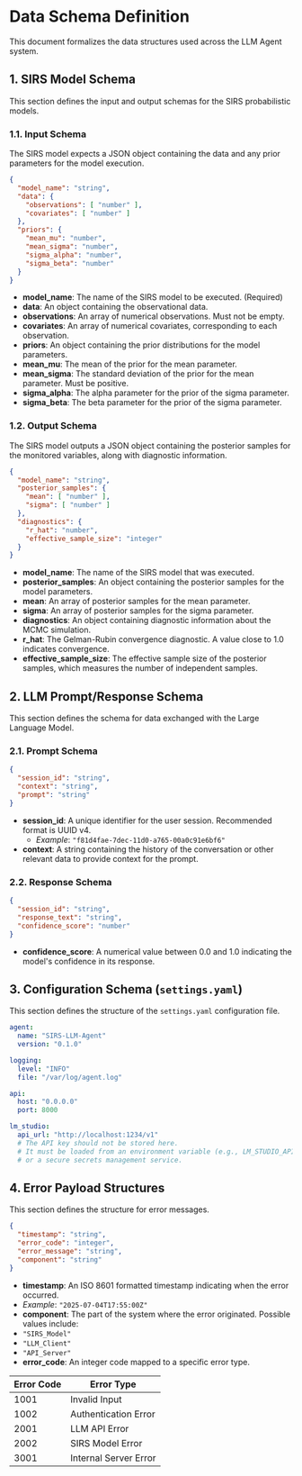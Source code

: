 # Data Schema Definition

This document formalizes the data structures used across the LLM Agent system.

## 1. SIRS Model Schema

This section defines the input and output schemas for the SIRS probabilistic models.

### 1.1. Input Schema

The SIRS model expects a JSON object containing the data and any prior parameters for the model execution.

```json
{
  "model_name": "string",
  "data": {
    "observations": [ "number" ],
    "covariates": [ "number" ]
  },
  "priors": {
    "mean_mu": "number",
    "mean_sigma": "number",
    "sigma_alpha": "number",
    "sigma_beta": "number"
  }
}
```

-   **model_name**: The name of the SIRS model to be executed. (Required)
-   **data**: An object containing the observational data.
   -   **observations**: An array of numerical observations. Must not be empty.
   -   **covariates**: An array of numerical covariates, corresponding to each observation.
-   **priors**: An object containing the prior distributions for the model parameters.
   -   **mean_mu**: The mean of the prior for the mean parameter.
   -   **mean_sigma**: The standard deviation of the prior for the mean parameter. Must be positive.
   -   **sigma_alpha**: The alpha parameter for the prior of the sigma parameter.
   -   **sigma_beta**: The beta parameter for the prior of the sigma parameter.

### 1.2. Output Schema

The SIRS model outputs a JSON object containing the posterior samples for the monitored variables, along with diagnostic information.

```json
{
  "model_name": "string",
  "posterior_samples": {
    "mean": [ "number" ],
    "sigma": [ "number" ]
  },
  "diagnostics": {
    "r_hat": "number",
    "effective_sample_size": "integer"
  }
}
```

-   **model_name**: The name of the SIRS model that was executed.
-   **posterior_samples**: An object containing the posterior samples for the model parameters.
   -   **mean**: An array of posterior samples for the mean parameter.
   -   **sigma**: An array of posterior samples for the sigma parameter.
-   **diagnostics**: An object containing diagnostic information about the MCMC simulation.
   -   **r_hat**: The Gelman-Rubin convergence diagnostic. A value close to 1.0 indicates convergence.
   -   **effective_sample_size**: The effective sample size of the posterior samples, which measures the number of independent samples.

## 2. LLM Prompt/Response Schema

This section defines the schema for data exchanged with the Large Language Model.

### 2.1. Prompt Schema
 
 ```json
 {
   "session_id": "string",
   "context": "string",
   "prompt": "string"
 }
 ```
 
-   **session_id**: A unique identifier for the user session. Recommended format is UUID v4.
    -   *Example*: `"f81d4fae-7dec-11d0-a765-00a0c91e6bf6"`
-   **context**: A string containing the history of the conversation or other relevant data to provide context for the prompt.
 
 ### 2.2. Response Schema
 
 ```json
 {
   "session_id": "string",
   "response_text": "string",
   "confidence_score": "number"
 }
 ```
-   **confidence_score**: A numerical value between 0.0 and 1.0 indicating the model's confidence in its response.

## 3. Configuration Schema (`settings.yaml`)

This section defines the structure of the `settings.yaml` configuration file.

```yaml
agent:
  name: "SIRS-LLM-Agent"
  version: "0.1.0"

logging:
  level: "INFO"
  file: "/var/log/agent.log"

api:
  host: "0.0.0.0"
  port: 8000

lm_studio:
  api_url: "http://localhost:1234/v1"
  # The API key should not be stored here.
  # It must be loaded from an environment variable (e.g., LM_STUDIO_API_KEY)
  # or a secure secrets management service.
```

## 4. Error Payload Structures

This section defines the structure for error messages.

```json
{
  "timestamp": "string",
  "error_code": "integer",
  "error_message": "string",
  "component": "string"
}
```

-   **timestamp**: An ISO 8601 formatted timestamp indicating when the error occurred.
   -   *Example*: `"2025-07-04T17:55:00Z"`
-   **component**: The part of the system where the error originated. Possible values include:
   -   `"SIRS_Model"`
   -   `"LLM_Client"`
   -   `"API_Server"`
-   **error_code**: An integer code mapped to a specific error type.

| Error Code | Error Type          |
|------------|---------------------|
| 1001       | Invalid Input       |
| 1002       | Authentication Error|
| 2001       | LLM API Error       |
| 2002       | SIRS Model Error    |
| 3001       | Internal Server Error|